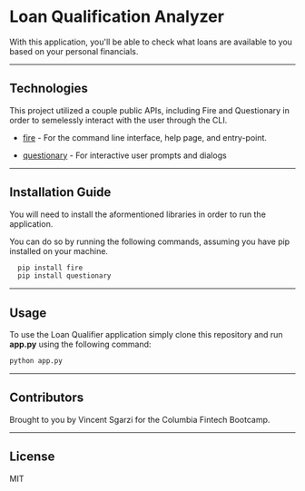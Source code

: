 # Loan Qualification Analyzer

With this application, you'll be able to check what loans are available to you based on your personal financials.

---

## Technologies

This project utilized a couple public APIs, including Fire and Questionary in order to semelessly interact with the
user through the CLI.

* [fire](https://github.com/google/python-fire) - For the command line interface, help page, and entry-point.

* [questionary](https://github.com/tmbo/questionary) - For interactive user prompts and dialogs

---

## Installation Guide

You will need to install the aformentioned libraries in order to run the application.

You can do so by running the following commands, assuming you have pip installed on your machine.

```python
  pip install fire
  pip install questionary
```

---

## Usage

To use the Loan Qualifier application simply clone this repository and run  **app.py** using the following command:

```python
python app.py
```

---

## Contributors

Brought to you by Vincent Sgarzi for the Columbia Fintech Bootcamp.

---

## License

MIT
